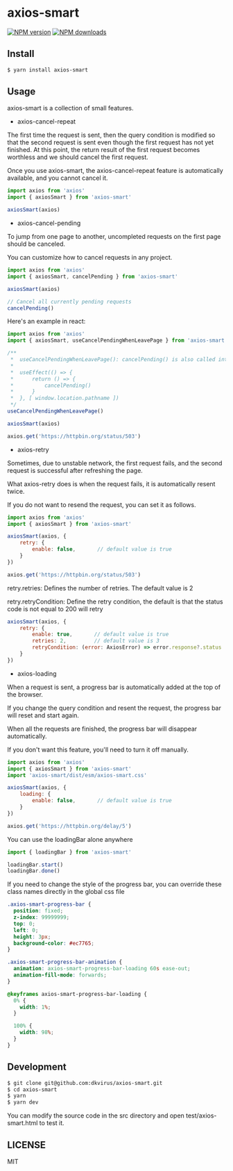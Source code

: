 # axios-smart

[![NPM version](https://img.shields.io/npm/v/axios-smart.svg?style=flat)](https://npmjs.org/package/axios-smart)
[![NPM downloads](http://img.shields.io/npm/dm/axios-smart.svg?style=flat)](https://npmjs.org/package/axios-smart)

## Install

```bash
$ yarn install axios-smart
```

## Usage

axios-smart is a collection of small features.

- axios-cancel-repeat

The first time the request is sent, then the query condition is modified so that the second request is sent even though the first request has not yet finished. At this point, the return result of the first request becomes worthless and we should cancel the first request.

Once you use axios-smart, the axios-cancel-repeat feature is automatically available, and you cannot cancel it.

``` js
import axios from 'axios'
import { axiosSmart } from 'axios-smart'

axiosSmart(axios)
```

- axios-cancel-pending

To jump from one page to another, uncompleted requests on the first page should be canceled.

You can customize how to cancel requests in any project.

``` js
import axios from 'axios'
import { axiosSmart, cancelPending } from 'axios-smart'

axiosSmart(axios)

// Cancel all currently pending requests
cancelPending()
```

Here's an example in react:

``` js
import axios from 'axios'
import { axiosSmart, useCancelPendingWhenLeavePage } from 'axios-smart'

/**
 *  useCancelPendingWhenLeavePage(): cancelPending() is also called internally
 * 
 *  useEffect(() => {
 *      return () => {
 *          cancelPending()
 *      }
 *  }, [ window.location.pathname ])
 */
useCancelPendingWhenLeavePage()

axiosSmart(axios)

axios.get('https://httpbin.org/status/503')
```

- axios-retry

Sometimes, due to unstable network, the first request fails, and the second request is successful after refreshing the page.

What axios-retry does is when the request fails, it is automatically resent twice. 

If you do not want to resend the request, you can set it as follows.

``` js
import axios from 'axios'
import { axiosSmart } from 'axios-smart'

axiosSmart(axios, {
    retry: {
        enable: false,       // default value is true
    }
})

axios.get('https://httpbin.org/status/503')
```

retry.retries: Defines the number of retries. The default value is 2

retry.retryCondition: Define the retry condition, the default is that the status code is not equal to 200 will retry

``` js
axiosSmart(axios, {
    retry: {
        enable: true,       // default value is true
        retries: 2,         // default value is 3
        retryCondition: (error: AxiosError) => error.response?.status !== 200,
    }
})
```

- axios-loading

When a request is sent, a progress bar is automatically added at the top of the browser.

If you change the query condition and resent the request, the progress bar will reset and start again.

When all the requests are finished, the progress bar will disappear automatically.

If you don't want this feature, you'll need to turn it off manually.

``` js
import axios from 'axios'
import { axiosSmart } from 'axios-smart'
import 'axios-smart/dist/esm/axios-smart.css'

axiosSmart(axios, {
    loading: {
        enable: false,       // default value is true
    }
})

axios.get('https://httpbin.org/delay/5')
```

You can use the loadingBar alone anywhere

``` js
import { loadingBar } from 'axios-smart'

loadingBar.start()
loadingBar.done()
```

If you need to change the style of the progress bar, you can override these class names directly in the global css file

``` css
.axios-smart-progress-bar {
  position: fixed;
  z-index: 99999999;
  top: 0;
  left: 0;
  height: 3px;
  background-color: #ec7765;
}

.axios-smart-progress-bar-animation {
  animation: axios-smart-progress-bar-loading 60s ease-out;
  animation-fill-mode: forwards;
}

@keyframes axios-smart-progress-bar-loading {
  0% {
    width: 1%;
  }

  100% {
    width: 98%;
  }
}
```

## Development

``` bash
$ git clone git@github.com:dkvirus/axios-smart.git
$ cd axios-smart
$ yarn
$ yarn dev
```

You can modify the source code in the src directory and open test/axios-smart.html to test it.

## LICENSE

MIT
